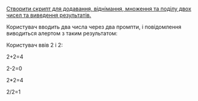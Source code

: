 [Створити скрипт для додавання, віднімання, множення та поділу двох чисел та виведення результатів.]()

Користувач вводить два числа через два промпти, і повідомлення виводиться алертом з таким результатом:

Користувач ввів 2 і 2:

2+2=4

2-2=0

2*2=4

2/2=1